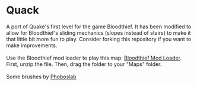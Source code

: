 # Quack
A port of Quake's first level for the game Bloodthief. It has been modified to allow for Bloodthief's sliding mechanics (slopes instead of stairs) to make it that little bit more fun to play. Consider forking this repository if you want to make improvements.
<br>
<br>
Use the Bloodthief mod loader to play this map: [Bloodthief Mod Loader](https://github.com/olvior/bloodthief-mod-loader). First, unzip the file. Then, drag the folder to your "Maps" folder.
<br>
<br>
Some brushes by [Phoboslab](https://github.com/phoboslab)
